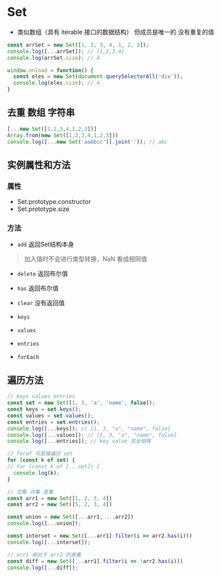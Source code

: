 # Set 

- 类似数组（具有 iterable 接口的数据结构） 但成员是唯一的 没有重复的值

```js
const arrSet = new Set([1, 2, 3, 4, 1, 2, 3]);
console.log([...arrSet]); // [1,2,3,4]
console.log(arrSet.size); // 4

window.onload = function() {
  const eles = new Set(document.querySelectorAll('div'));
  console.log(eles.size); // 4
}
```

## 去重 数组 字符串

```js
[...new Set([1,2,3,4,1,2,3])]
Array.from(new Set([1,2,3,4,1,2,3]))
console.log([...new Set('aabbcc')].join('')); // abc
```

## 实例属性和方法

### 属性
- Set.prototype.constructor
- Set.prototype.size

### 方法
- `add` 返回Set结构本身
> 加入值时不会进行类型转换，NaN 看成相同值  
  
- `delete` 返回布尔值
- `has` 返回布尔值
- `clear` 没有返回值

- `keys`
- `values`
- `entries`
- `forEach`

## 遍历方法

```js
// keys values entries
const set = new Set([1, 3, 'a', 'name', false]);
const keys = set.keys();
const values = set.values();
const entries = set.entries();
console.log([...keys]); // [1, 3, "a", "name", false]
console.log([...values]); // [1, 3, "a", "name", false]
console.log([...entries]); // key value 完全相等

// forof 可直接遍历 set
for (const k of set) {
// for (const k of [...set]) {
  console.log(k);
}
```

```js
// 交集 并集 差集 
const arr1 = new Set([1, 2, 3, 4])
const arr2 = new Set([5, 2, 3, 4])

const union = new Set([...arr1, ...arr2])
console.log([...union]);

const interset = new Set([...arr1].filter(i => arr2.has(i)))
console.log([...interset]);

// arr1 相对于 arr2 的差集
const diff = new Set([...arr1].filter(i => !arr2.has(i)))
console.log([...diff]);
```